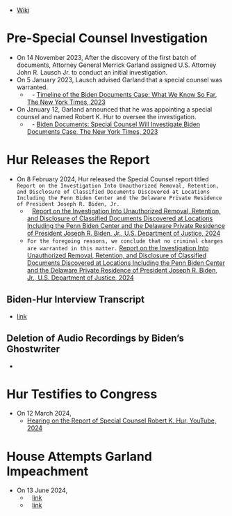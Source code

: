 - [Wiki](https://en.wikipedia.org/wiki/Joe_Biden_classified_documents_incident)
# Pre-Special Counsel Investigation
- On 14 November 2023, After the discovery of the first batch of documents, Attorney General Merrick Garland assigned U.S. Attorney John R. Lausch Jr. to conduct an initial investigation.
- On 5 January 2023, Lausch advised Garland that a special counsel was warranted.
	- ` ` - [Timeline of the Biden Documents Case: What We Know So Far, The New York Times, 2023](https://www.nytimes.com/2023/01/12/us/politics/biden-documents-timeline.html)
- On January 12, Garland announced that he was appointing a special counsel and named Robert K. Hur to oversee the investigation.
	- ` ` - [Biden Documents: Special Counsel Will Investigate Biden Documents Case, The New York Times, 2023](https://www.nytimes.com/live/2023/01/12/us/biden-classified-documents)
# Hur Releases the Report
- On 8 February 2024, Hur released the Special Counsel report titled `Report on the Investigation Into Unauthorized Removal, Retention, and Disclosure of Classified Documents Discovered at Locations Including the Penn Biden Center and the Delaware Private Residence of President Joseph R. Biden, Jr.`
    - ` ` [Report on the Investigation Into Unauthorized Removal, Retention, and Disclosure of Classified Documents Discovered at Locations Including the Penn Biden Center and the Delaware Private Residence of President Joseph R. Biden, Jr., U.S. Department of Justice, 2024](https://www.justice.gov/storage/report-from-special-counsel-robert-k-hur-february-2024.pdf)
    - `For the foregoing reasons, we conclude that no criminal charges are warranted in this matter.` [Report on the Investigation Into Unauthorized Removal, Retention, and Disclosure of Classified Documents Discovered at Locations Including the Penn Biden Center and the Delaware Private Residence of President Joseph R. Biden, Jr., U.S. Department of Justice, 2024](https://www.justice.gov/storage/report-from-special-counsel-robert-k-hur-february-2024.pdf)
## Biden-Hur Interview Transcript
- [link](https://s3.documentcloud.org/documents/24476280/hur1.pdf)
## Deletion of Audio Recordings by Biden’s Ghostwriter
- 
# Hur Testifies to Congress
- On 12 March 2024,
	- [Hearing on the Report of Special Counsel Robert K. Hur, YouTube, 2024](https://www.youtube.com/watch?v=9ptskBAGKOo)
# House Attempts Garland Impeachment
- On 13 June 2024,
	- ` ` [link](https://www.axios.com/2024/06/12/house-votes-merrick-garland-contempt-of-congress)
	- ` ` [link](https://thehill.com/homenews/house/4718115-garland-contempt-doj-memo/)